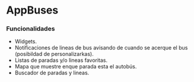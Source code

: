 # AppBuses

### Funcionalidades

>
- Widgets.
- Notificaciones de lineas de bus avisando de cuando se acerque el bus (posibildad de personalizarkas).
- Listas de paradas y/o lineas favoritas.
- Mapa que muestre enque parada esta el autobús.
- Buscador de paradas y lineas.
